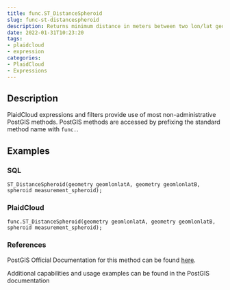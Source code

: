 ```yaml
---
title: func.ST_DistanceSpheroid
slug: func-st-distancespheroid
description: Returns minimum distance in meters between two lon/lat geometries given a particular spheroid
date: 2022-01-31T10:23:20
tags:
- plaidcloud
- expression
categories:
- PlaidCloud
- Expressions
---
```



## Description


PlaidCloud expressions and filters provide use of most non-administrative PostGIS methods. PostGIS methods are accessed by prefixing the standard method name with `func.`.



## Examples


### SQL



```
ST_DistanceSpheroid(geometry geomlonlatA, geometry geomlonlatB, spheroid measurement_spheroid);
```


### PlaidCloud



```
func.ST_DistanceSpheroid(geometry geomlonlatA, geometry geomlonlatB, spheroid measurement_spheroid);
```


### References


PostGIS Official Documentation for this method can be found [here](https://postgis.net/docs/manual-3.1/ST_Distance_Spheroid.html).



Additional capabilities and usage examples can be found in the PostGIS documentation

